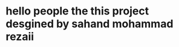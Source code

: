 
#

<h1>

                        
  
</h1>

#

#

<h1>
  
hello people the this project desgined by sahand mohammad rezaii

</h1>

#

